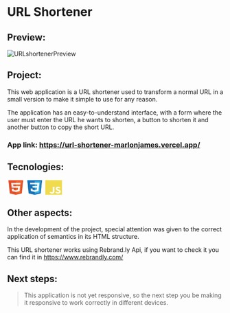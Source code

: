 # URL Shortener
## Preview:
![URLshortenerPreview](https://user-images.githubusercontent.com/97669160/189511993-da936d80-c869-4b9f-ad59-f3aa12182c40.PNG)

## Project:
This web application is a URL shortener used to transform a normal URL in a small version to make it simple to use for any reason.

The application has an easy-to-understand interface, with a form where the user must enter the URL he wants to shorten, a button to shorten it and another button to copy the short URL.

### App link: https://url-shortener-marlonjames.vercel.app/

## Tecnologies:
<div style="display: inline_block">
<img align="center" alt="James-HTML" height="35" width="40" src="https://raw.githubusercontent.com/devicons/devicon/master/icons/html5/html5-original.svg">
<img align="center" alt="James-CSS" height="35" width="40" src="https://raw.githubusercontent.com/devicons/devicon/master/icons/css3/css3-original.svg">
<img align="center" alt="James-Js" height="35" width="40" src="https://raw.githubusercontent.com/devicons/devicon/master/icons/javascript/javascript-plain.svg">
</div>

## Other aspects:
In the development of the project, special attention was given to the correct application of semantics in its HTML structure.

This URL shortener works using Rebrand.ly Api, if you want to check it you can find it in https://www.rebrandly.com/

## Next steps:
> This application is not yet responsive, so the next step you be making it responsive to work correctly in different devices.
